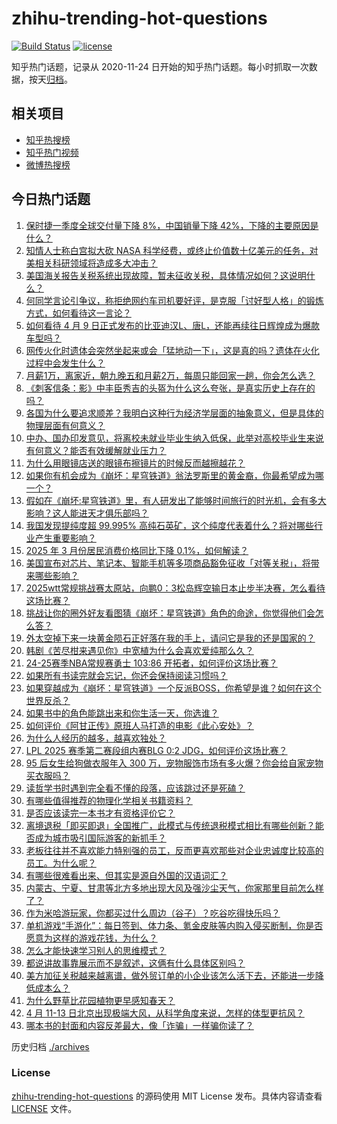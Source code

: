 # zhihu-trending-hot-questions

[![Build Status](https://github.com/justjavac/zhihu-trending-hot-questions/workflows/ci/badge.svg?branch=master)](https://github.com/justjavac/zhihu-trending-hot-questions/actions)
[![license](https://img.shields.io/github/license/justjavac/zhihu-trending-hot-questions)](https://github.com/justjavac/zhihu-trending-hot-questions/blob/master/LICENSE)

知乎热门话题，记录从 2020-11-24
日开始的知乎热门话题。每小时抓取一次数据，按天[归档](./archives)。

## 相关项目

- [知乎热搜榜](https://github.com/justjavac/zhihu-trending-top-search)
- [知乎热门视频](https://github.com/justjavac/zhihu-trending-hot-video)
- [微博热搜榜](https://github.com/justjavac/weibo-trending-hot-search)

## 今日热门话题

<!-- BEGIN -->
<!-- 最后更新时间 Sun Apr 13 2025 06:19:13 GMT+0800 (China Standard Time) -->

1. [保时捷一季度全球交付量下降 8%，中国销量下降 42%，下降的主要原因是什么？](https://www.zhihu.com/question/1893006474353017900)
1. [知情人士称白宫拟大砍 NASA 科学经费，或终止价值数十亿美元的任务，对美相关科研领域将造成多大冲击？](https://www.zhihu.com/question/1894164422303389200)
1. [美国海关报告关税系统出现故障，暂未征收关税，具体情况如何？这说明什么？](https://www.zhihu.com/question/1894292226969925600)
1. [何同学言论引争议，称拒绝网约车司机要好评，是克服「讨好型人格」的锻炼方式，如何看待这一言论？](https://www.zhihu.com/question/1894307690852906500)
1. [如何看待 4 月 9 日正式发布的比亚迪汉L、唐L，还能再续往日辉煌成为爆款车型吗？](https://www.zhihu.com/question/1893407560498914300)
1. [网传火化时遗体会突然坐起来或会「猛地动一下」，这是真的吗？遗体在火化过程中会发生什么？](https://www.zhihu.com/question/1891542350364370700)
1. [月薪1万，离家近，朝九晚五和月薪2万，每周只能回家一趟，你会怎么选？](https://www.zhihu.com/question/1893615780035289900)
1. [《刺客信条：影》中丰臣秀吉的头盔为什么这么夸张，是真实历史上存在的吗？](https://www.zhihu.com/question/15768871458)
1. [各国为什么要追求顺差？我明白这种行为经济学层面的抽象意义，但是具体的物理层面有何意义？](https://www.zhihu.com/question/1893380264664736500)
1. [中办、国办印发意见，将离校未就业毕业生纳入低保，此举对高校毕业生来说有何意义？能否有效缓解就业压力？](https://www.zhihu.com/question/1893958213575094800)
1. [为什么用眼镜店送的眼镜布擦镜片的时候反而越擦越花？](https://www.zhihu.com/question/14856283180)
1. [如果你有机会成为《崩坏：星穹铁道》翁法罗斯里的黄金裔，你最希望成为哪一个？](https://www.zhihu.com/question/1892538035305956600)
1. [假如在《崩坏:星穹铁道》里，有人研发出了能够时间旅行的时光机，会有多大影响？这人能进天才俱乐部吗？](https://www.zhihu.com/question/4021218169)
1. [我国发现提纯度超 99.995% 高纯石英矿，这个纯度代表着什么？将对哪些行业产生重要影响？](https://www.zhihu.com/question/1893628498519745500)
1. [2025 年 3 月份居民消费价格同比下降 0.1%，如何解读？](https://www.zhihu.com/question/1893598297614156000)
1. [美国宣布对芯片、笔记本、智能手机等多项商品豁免征收「对等关税」，将带来哪些影响？](https://www.zhihu.com/question/1894513123085476600)
1. [2025wtt常规挑战赛太原站，向鹏0：3松岛辉空输日本止步半决赛，怎么看待这场比赛？](https://www.zhihu.com/question/1894498291359650600)
1. [挑战让你的圈外好友看图猜《崩坏：星穹铁道》角色的命途，你觉得他们会怎么答？](https://www.zhihu.com/question/1892538035280802800)
1. [外太空掉下来一块黄金陨石正好落在我的手上，请问它是我的还是国家的？](https://www.zhihu.com/question/1893300089268699600)
1. [韩剧《苦尽柑来遇见你》中宽植为什么会喜欢爱纯那么久？](https://www.zhihu.com/question/15245458924)
1. [24-25赛季NBA常规赛勇士 103:86 开拓者，如何评价这场比赛？](https://www.zhihu.com/question/1894333385545077200)
1. [如果所有书读完就会忘记，你还会保持阅读习惯吗？](https://www.zhihu.com/question/1894013995997946400)
1. [如果穿越成为《崩坏：星穹铁道》一个反派BOSS，你希望是谁？如何在这个世界反杀？](https://www.zhihu.com/question/1892538035209496000)
1. [如果书中的角色能跳出来和你生活一天，你选谁？](https://www.zhihu.com/question/1892362132269523700)
1. [如何评价《阿甘正传》原班人马打造的电影《此心安处》？](https://www.zhihu.com/question/1893806962979856400)
1. [为什么人经历的越多，越喜欢独处？](https://www.zhihu.com/question/661506937)
1. [LPL 2025 赛季第二赛段组内赛BLG 0:2 JDG，如何评价这场比赛？](https://www.zhihu.com/question/1894519530035865000)
1. [95 后女生给狗做衣服年入 300 万，宠物服饰市场有多火爆？你会给自家宠物买衣服吗？](https://www.zhihu.com/question/1893067492865308200)
1. [读哲学书时遇到完全看不懂的段落，应该跳过还是死磕？](https://www.zhihu.com/question/1894016864948019500)
1. [有哪些值得推荐的物理化学相关书籍资料？](https://www.zhihu.com/question/25949831)
1. [是否应该读完一本书才有资格评价它？](https://www.zhihu.com/question/1894014851711459600)
1. [离境退税「即买即退」全国推广，此模式与传统退税模式相比有哪些创新？能否成为城市吸引国际游客的新抓手？](https://www.zhihu.com/question/1892978344758338800)
1. [老板往往并不喜欢能力特别强的员工，反而更喜欢那些对企业忠诚度比较高的员工。为什么呢？](https://www.zhihu.com/question/1894063512625587200)
1. [有哪些很难看出来、但其实是源自外国的汉语词汇？](https://www.zhihu.com/question/23571942)
1. [内蒙古、宁夏、甘肃等北方多地出现大风及强沙尘天气，你家那里目前怎么样了？](https://www.zhihu.com/question/1894102229381773000)
1. [作为米哈游玩家，你都买过什么周边（谷子）？吃谷吃得快乐吗？](https://www.zhihu.com/question/14111231926)
1. [单机游戏“手游化”：每日签到、体力条、氪金皮肤等内购入侵买断制，你是否愿意为这样的游戏花钱，为什么？](https://www.zhihu.com/question/1893805006899095000)
1. [怎么才能快速学习别人的思维模式？](https://www.zhihu.com/question/292262821)
1. [都说讲故事靠展示而不是叙述，这俩有什么具体区别吗？](https://www.zhihu.com/question/1894063750950146000)
1. [美方加征关税越来越离谱，做外贸订单的小企业该怎么活下去，还能进一步降低成本么？](https://www.zhihu.com/question/1893324262384842000)
1. [为什么野草比花园植物更早感知春天？](https://www.zhihu.com/question/15674961147)
1. [4 月 11-13 日北京出现极端大风，从科学角度来说，怎样的体型更抗风？](https://www.zhihu.com/question/1894068351736702000)
1. [哪本书的封面和内容反差最大，像「诈骗」一样骗你读了？](https://www.zhihu.com/question/1892364433902236400)

<!-- END -->

历史归档 [./archives](./archives)

### License

[zhihu-trending-hot-questions](https://github.com/justjavac/zhihu-trending-hot-questions)
的源码使用 MIT License 发布。具体内容请查看 [LICENSE](./LICENSE) 文件。
